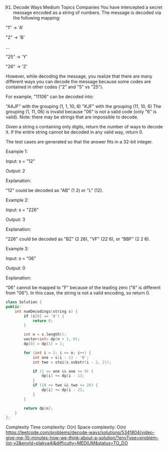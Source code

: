 91. Decode Ways
Medium
Topics
Companies
You have intercepted a secret message encoded as a string of numbers. The message is decoded via the following mapping:

"1" -> 'A'

"2" -> 'B'

...

"25" -> 'Y'

"26" -> 'Z'

However, while decoding the message, you realize that there are many different ways you can decode the message because some codes are contained in other codes ("2" and "5" vs "25").

For example, "11106" can be decoded into:

"AAJF" with the grouping (1, 1, 10, 6)
"KJF" with the grouping (11, 10, 6)
The grouping (1, 11, 06) is invalid because "06" is not a valid code (only "6" is valid).
Note: there may be strings that are impossible to decode.

Given a string s containing only digits, return the number of ways to decode it. If the entire string cannot be decoded in any valid way, return 0.

The test cases are generated so that the answer fits in a 32-bit integer.

 

Example 1:

Input: s = "12"

Output: 2

Explanation:

"12" could be decoded as "AB" (1 2) or "L" (12).

Example 2:

Input: s = "226"

Output: 3

Explanation:

"226" could be decoded as "BZ" (2 26), "VF" (22 6), or "BBF" (2 2 6).

Example 3:

Input: s = "06"

Output: 0

Explanation:

"06" cannot be mapped to "F" because of the leading zero ("6" is different from "06"). In this case, the string is not a valid encoding, so return 0.

```cpp
class Solution {
public:
    int numDecodings(string s) {
        if (s[0] == '0') {
            return 0;
        }

        int n = s.length();
        vector<int> dp(n + 1, 0);
        dp[0] = dp[1] = 1;

        for (int i = 2; i <= n; i++) {
            int one = s[i - 1] - '0';
            int two = stoi(s.substr(i - 2, 2));

            if (1 <= one && one <= 9) {
                dp[i] += dp[i - 1];
            }
            if (10 <= two && two <= 26) {
                dp[i] += dp[i - 2];
            }
        }

        return dp[n];        
    }
};
```
Complexity
Time complexity: O(n)
Space complexity: O(n)
https://leetcode.com/problems/decode-ways/solutions/5341804/video-give-me-10-minutes-how-we-think-about-a-solution/?envType=problem-list-v2&envId=plakya4j&difficulty=MEDIUM&status=TO_DO
